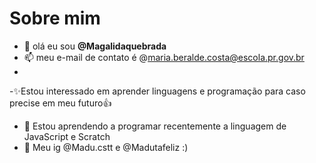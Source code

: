 # Sobre mim
- 👋 olá eu sou **@Magalidaquebrada**
- 📫 meu e-mail de contato é @maria.beralde.costa@escola.pr.gov.br
- 
-✨Estou interessado em aprender linguagens e programação para caso precise em meu futuro👍
- 🌱 Estou aprendendo a programar recentemente a linguagem de JavaScript e Scratch
- 💞️ Meu ig @Madu.cstt e @Madutafeliz :)




